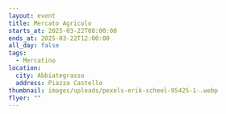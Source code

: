 ```yaml
---
layout: event
title: Mercato Agricolo
starts_at: 2025-03-22T08:00:00
ends_at: 2025-03-22T12:00:00
all_day: false
tags:
  - Mercatino
location:
  city: Abbiategrasso
  address: Piazza Castello
thumbnail: images/uploads/pexels-erik-scheel-95425-1-.webp
flyer: ""
---
```

